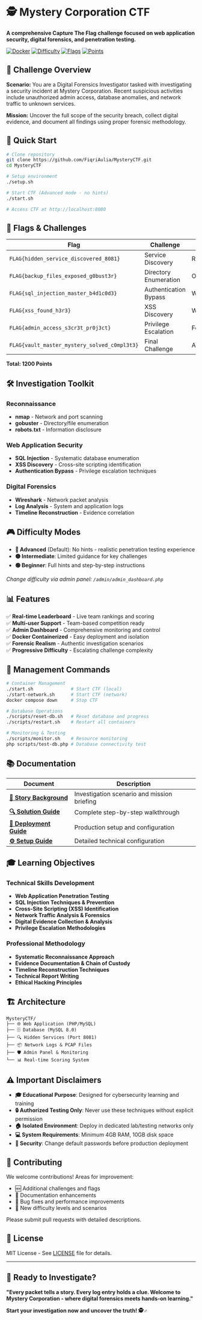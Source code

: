 # 🕵️ Mystery Corporation CTF

**A comprehensive Capture The Flag challenge focused on web application security, digital forensics, and penetration testing.**

[![Docker](https://img.shields.io/badge/Docker-Ready-blue)](https://docker.com)
[![Difficulty](https://img.shields.io/badge/Difficulty-Advanced-red)](#)
[![Flags](https://img.shields.io/badge/Flags-6-green)](#)
[![Points](https://img.shields.io/badge/Points-1200-yellow)](#)

## 🎯 Challenge Overview

**Scenario:** You are a Digital Forensics Investigator tasked with investigating a security incident at Mystery Corporation. Recent suspicious activities include unauthorized admin access, database anomalies, and network traffic to unknown services.

**Mission:** Uncover the full scope of the security breach, collect digital evidence, and document all findings using proper forensic methodology.

## 🚀 Quick Start

```bash
# Clone repository
git clone https://github.com/FiqriAulia/MysteryCTF.git
cd MysteryCTF

# Setup environment
./setup.sh

# Start CTF (Advanced mode - no hints)
./start.sh

# Access CTF at http://localhost:8080
```

## 🏁 Flags & Challenges

| Flag | Challenge | Type | Difficulty | Points |
|------|-----------|------|------------|--------|
| `FLAG{hidden_service_discovered_8081}` | Service Discovery | Reconnaissance | Easy | 100 |
| `FLAG{backup_files_exposed_g0bust3r}` | Directory Enumeration | OSINT | Easy | 150 |
| `FLAG{sql_injection_master_b4d1c0d3}` | Authentication Bypass | Web App | Medium | 200 |
| `FLAG{xss_found_h3r3}` | XSS Discovery | Web App | Medium | 200 |
| `FLAG{admin_access_s3cr3t_pr0j3ct}` | Privilege Escalation | Forensics | Hard | 250 |
| `FLAG{vault_master_mystery_solved_c0mpl3t3}` | Final Challenge | Advanced | Hard | 300 |

**Total: 1200 Points**

## 🛠️ Investigation Toolkit

### Reconnaissance
- **nmap** - Network and port scanning
- **gobuster** - Directory/file enumeration  
- **robots.txt** - Information disclosure

### Web Application Security
- **SQL Injection** - Systematic database enumeration
- **XSS Discovery** - Cross-site scripting identification
- **Authentication Bypass** - Privilege escalation techniques

### Digital Forensics
- **Wireshark** - Network packet analysis
- **Log Analysis** - System and application logs
- **Timeline Reconstruction** - Evidence correlation

## 🎮 Difficulty Modes

- **🔴 Advanced** (Default): No hints - realistic penetration testing experience
- **🟡 Intermediate**: Limited guidance for key challenges
- **🟢 Beginner**: Full hints and step-by-step instructions

*Change difficulty via admin panel: `/admin/admin_dashboard.php`*

## 📊 Features

✅ **Real-time Leaderboard** - Live team rankings and scoring  
✅ **Multi-user Support** - Team-based competition ready  
✅ **Admin Dashboard** - Comprehensive monitoring and control  
✅ **Docker Containerized** - Easy deployment and isolation  
✅ **Forensic Realism** - Authentic investigation scenarios  
✅ **Progressive Difficulty** - Escalating challenge complexity  

## 🔧 Management Commands

```bash
# Container Management
./start.sh              # Start CTF (local)
./start-network.sh      # Start CTF (network)
docker compose down     # Stop CTF

# Database Operations
./scripts/reset-db.sh   # Reset database and progress
./scripts/restart.sh    # Restart all containers

# Monitoring & Testing
./scripts/monitor.sh    # Resource monitoring
php scripts/test-db.php # Database connectivity test
```

## 📚 Documentation

| Document | Description |
|----------|-------------|
| **[📖 Story Background](docs/STORY.md)** | Investigation scenario and mission briefing |
| **[🔍 Solution Guide](docs/SOLUTION.md)** | Complete step-by-step walkthrough |
| **[🚀 Deployment Guide](docs/DEPLOYMENT.md)** | Production setup and configuration |
| **[⚙️ Setup Guide](docs/CTF-SETUP-GUIDE.md)** | Detailed technical configuration |

## 🎓 Learning Objectives

### Technical Skills Development
- **Web Application Penetration Testing**
- **SQL Injection Techniques & Prevention**
- **Cross-Site Scripting (XSS) Identification**
- **Network Traffic Analysis & Forensics**
- **Digital Evidence Collection & Analysis**
- **Privilege Escalation Methodologies**

### Professional Methodology
- **Systematic Reconnaissance Approach**
- **Evidence Documentation & Chain of Custody**
- **Timeline Reconstruction Techniques**
- **Technical Report Writing**
- **Ethical Hacking Principles**

## 🏗️ Architecture

```
MysteryCTF/
├── 🌐 Web Application (PHP/MySQL)
├── 🗄️ Database (MySQL 8.0)
├── 🔍 Hidden Services (Port 8081)
├── 📦 Network Logs & PCAP Files
├── 🛡️ Admin Panel & Monitoring
└── 📊 Real-time Scoring System
```

## ⚠️ Important Disclaimers

- **🎓 Educational Purpose**: Designed for cybersecurity learning and training
- **🔒 Authorized Testing Only**: Never use these techniques without explicit permission
- **🏠 Isolated Environment**: Deploy in dedicated lab/testing networks only
- **💻 System Requirements**: Minimum 4GB RAM, 10GB disk space
- **🔐 Security**: Change default passwords before production deployment

## 🤝 Contributing

We welcome contributions! Areas for improvement:
- 🆕 Additional challenges and flags
- 📝 Documentation enhancements
- 🐛 Bug fixes and performance improvements
- 🎯 New difficulty levels and scenarios

Please submit pull requests with detailed descriptions.

## 📄 License

MIT License - See [LICENSE](LICENSE) file for details.

---

## 🚀 Ready to Investigate?

**"Every packet tells a story. Every log entry holds a clue. Welcome to Mystery Corporation - where digital forensics meets hands-on learning."**

**Start your investigation now and uncover the truth! 🕵️♂️**